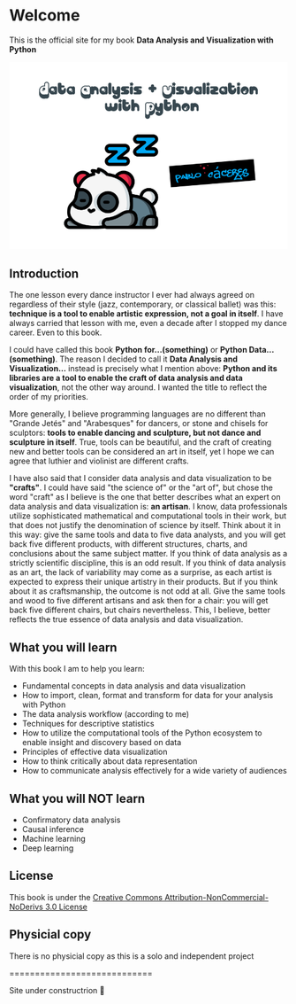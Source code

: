 Welcome 
============================

This is the official site for my book **Data Analysis and Visualization with Python**

![](./images/logo-book-2-large.png)

## Introduction

The one lesson every dance instructor I ever had always agreed on regardless of their style (jazz, contemporary, or classical ballet) was this: **technique is a tool to enable artistic expression, not a goal in itself**. I have always carried that lesson with me, even a decade after I stopped my dance career. Even to this book.

I could have called this book **Python for...(something)** or **Python Data...(something)**. The reason I decided to call it **Data Analysis and Visualization...** instead is precisely what I mention above: **Python and its libraries are a tool to enable the craft of data analysis and data visualization**, not the other way around. I wanted the title to reflect the order of my priorities. 

 More generally, I believe programming languages are no different than "Grande Jetés" and "Arabesques" for dancers, or stone and chisels for sculptors: **tools to enable dancing and sculpture, but not dance and sculpture in itself**. True, tools can be beautiful, and the craft of creating new and better tools can be considered an art in itself, yet I hope we can agree that luthier and violinist are different crafts.  

I have also said that I consider data analysis and data visualization to be **"crafts"**. I could have said "the science of" or the "art of", but chose the word "craft" as I believe is the one that better describes what an expert on data analysis and data visualization is: **an artisan**. I know, data professionals utilize sophisticated mathematical and computational tools in their work, but that does not justify the denomination of science by itself. Think about it in this way: give the same tools and data to five data analysts, and you will get back five different products, with different structures, charts, and conclusions about the same subject matter. If you think of data analysis as a strictly scientific discipline, this is an odd result. If you think of data analysis as an art, the lack of variability may come as a surprise, as each artist is expected to express their unique artistry in their products. But if you think about it as craftsmanship, the outcome is not odd at all. Give the same tools and wood to five different artisans and ask then for a chair: you will get back five different chairs, but chairs nevertheless. This, I believe, better reflects the true essence of data analysis and data visualization. 

## What you will learn

With this book I am to help you learn:

- Fundamental concepts in data analysis and data visualization
- How to import, clean, format and transform for data for your analysis with Python 
- The data analysis workflow (according to me)
- Techniques for descriptive statistics
- How to utilize the computational tools of the Python ecosystem to enable insight and discovery based on data
- Principles of effective data visualization 
- How to think critically about data representation 
- How to communicate analysis effectively for a wide variety of audiences

## What you will NOT learn

- Confirmatory data analysis
- Causal inference
- Machine learning
- Deep learning

## License

This book is under the [Creative Commons Attribution-NonCommercial-NoDerivs 3.0 License](https://creativecommons.org/licenses/by-nc-nd/3.0/us/)

## Physicial copy

There is no physicial copy as this is a solo and independent project

============================

Site under constructrion 👷
